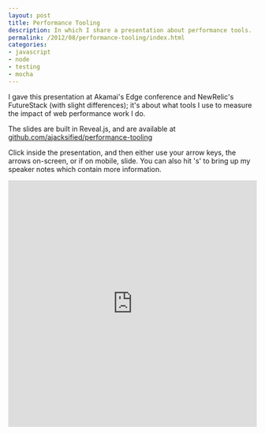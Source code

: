 ```yaml
---
layout: post
title: Performance Tooling
description: In which I share a presentation about performance tools.
permalink: /2012/08/performance-tooling/index.html
categories:
- javascript
- node
- testing
- mocha
---
```


I gave this presentation at Akamai's Edge conference and NewRelic's FutureStack
(with slight differences); it's about what tools I use to measure the impact of
web performance work I do.

The slides are built in Reveal.js, and are available at
[github.com/ajacksified/performance-tooling](https://github.com/ajacksified/performance-tooling)

Click inside the presentation, and then either use your arrow keys,
the arrows on-screen, or if on mobile, slide. You can also hit 's' to bring up
my speaker notes which contain more information.

<div class="media-container">
  <iframe src="http://thejacklawson.com/performance-tooling/?src=embedded" frameborder="0" marginwidth="0" marginheight="0" scrolling="no" allowfullscreen webkitallowfullscreen mozallowfullscreen style="width:100%; height:500px;"> </iframe>
</div>

